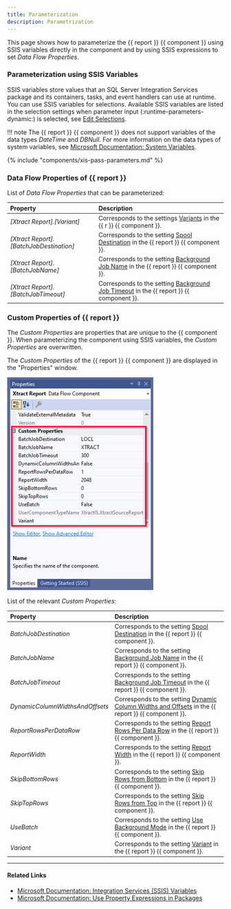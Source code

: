 ```yaml
---
title: Parameterization 
description: Parametrization 
---
```


This page shows how to parameterize the {{ report }} {{ component }} using SSIS variables directly in the component and by using SSIS expressions to set *Data Flow Properties*.

### Parameterization using SSIS Variables

SSIS variables store values that an SQL Server Integration Services package and its containers, tasks, and event handlers can use at runtime.<br> You can use SSIS variables for selections.
Available SSIS variables are listed in the selection settings when parameter input (:runtime-parameters-dynamic:) is selected, see [Edit Selections](variants-and-selections.md#edit-selections).<br> 

!!! note 
	The {{ report }} {{ component }} does not support variables of the data types *DateTime* and *DBNull*. 
	For more information on the data types of system variables, see [Microsoft Documentation: System Variables](https://docs.microsoft.com/en-us/sql/integration-services/system-variables?view=sql-server-ver15).


{% include "components/xis-pass-parameters.md" %}

### Data Flow Properties of {{ report }}
List of *Data Flow Properties* that can be parameterized:

|Property|Description|
|:----|:----|
| *[Xtract Report].[Variant]*| Corresponds to the settings [Variants](variants-and-selections.md/#choose-a-variant) in the {{ r }} {{ component }}.|
| *[Xtract Report].[BatchJobDestination]* | Corresponds to the setting [Spool Destination](settings.md/#spool-destination) in the {{ report }} {{ component }}.|
| *[Xtract Report].[BatchJobName]*        | Corresponds to the setting [Background Job Name](settings.md/#background-job-name) in the {{ report }} {{ component }}.|
| *[Xtract Report].[BatchJobTimeout]*     | Corresponds to the setting [Background Job Timeout](settings.md/#background-job-timeout) in the {{ report }} {{ component }}.|


### Custom Properties of {{ report }}

The *Custom Properties* are properties that are unique to the {{ component }}.
When parameterizing the component using SSIS variables, the *Custom Properties* are overwritten.

The *Custom Properties* of the {{ report }} {{ component }} are displayed in the "Properties" window. 

![report-properties](../../assets/images/xis/documentation/report/report-properties.png)

List of the relevant *Custom Properties*:

|Property|Description|
|:----|:----|
| *BatchJobDestination* | Corresponds to the setting [Spool Destination](settings.md/#spool-destination) in the {{ report }} {{ component }}.|
| *BatchJobName* | Corresponds to the setting [Background Job Name](settings.md/#background-job-name) in the {{ report }} {{ component }}.|
| *BatchJobTimeout* | Corresponds to the setting [Background Job Timeout](settings.md/#background-job-timeout) in the {{ report }} {{ component }}.|
| *DynamicColumnWidthsAndOffsets* | Corresponds to the setting [Dynamic Column Widths and Offsets](report-columns-define.md/#dynamic-column-width-and-offset) in the {{ report }} {{ component }}. |
| *ReportRowsPerDataRow* | Corresponds to the setting [Report Rows Per Data Row](report-columns-define.md#report-rows-per-data-row) in the {{ report }} {{ component }}. |
| *ReportWidth* | Corresponds to the setting [Report Width](report-columns-define.md/#report-width) in the {{ report }} {{ component }}. |
| *SkipBottomRows* | Corresponds to the setting [Skip Rows from Bottom](report-columns-define.md/#skip-rows-from-bottom) in the {{ report }} {{ component }}. |
| *SkipTopRows* | Corresponds to the setting [Skip Rows from Top](report-columns-define.md/#skip-rows-from-top) in the {{ report }} {{ component }}. |
| *UseBatch* | Corresponds to the setting [Use Background Mode](settings.md/#use-background-mode) in the {{ report }} {{ component }}. |
| *Variant* | Corresponds to the setting [Variant](variants-and-selections.md/#choose-a-variant) in the {{ report }} {{ component }}.|

****
#### Related Links
- [Microsoft Documentation: Integration Services (SSIS) Variables](https://docs.microsoft.com/en-us/sql/integration-services/integration-services-ssis-variables?view=sql-server-ver15)
- [Microsoft Documentation: Use Property Expressions in Packages](https://learn.microsoft.com/en-us/sql/integration-services/expressions/use-property-expressions-in-packages)
